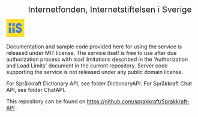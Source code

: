 ﻿[<img style="width:48px;height:48px;position:relative" src="iis.png"><span style="top:25px;position:absolute;font-size:22px;padding-left:10px"> Internetfonden, Internetstiftelsen i Sverige</span>](https://www.iis.se/)

Documentation and sample code provided here for using the service is released under MIT license.
The service itself is free to use after due authorization process with load limitations 
described in the 'Authorization and Load Limits' document in the current repository.
Server code supporting the service is not released under any public domain license.

For Språkkraft Dictionary API, see folder DictionaryAPI.
For Språkkraft Chat API, see folder ChatAPI.

This repository can be found on https://github.com/sprakkraft/Sprakkraft-API


